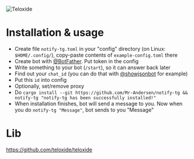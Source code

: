 ![Teloxide](https://img.shields.io/badge/Powered%20by-Teloxide-red)
# Installation & usage
  - Create file `notify-tg.toml` in your "config" directory (on Linux: `$HOME/.config/`), copy-paste contents of `example-config.toml` there
  - Create bot with [@BotFather](https://t.me/BotFather). Put token in the config
  - Write something to your bot (`/start`), so it can answer back later
  - Find out your `chat_id` (you can do that with [@showjsonbot](https://t.me/showjsonbot) for example)
  - Put this `id` into config
  - Optionally, set/remove proxy
  - Do `cargo install --git https://github.com/Mr-Andersen/notify-tg && notify-tg "notify-tg has been successfully installed!"`
  - When installation finishes, bot will send a message to you. Now when you do `notify-tg "Message"`, bot sends to you "Message"
# Lib
https://github.com/teloxide/teloxide
